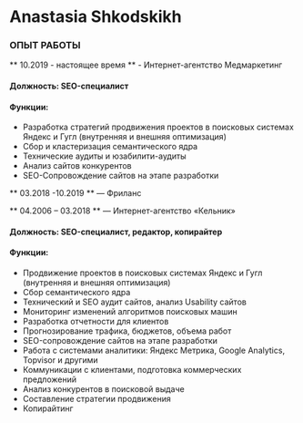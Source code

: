 # Anastasia Shkodskikh

### **ОПЫТ РАБОТЫ**

** 10.2019 - настоящее время ** - Интернет-агентство Медмаркетинг

#### Должность:  SEO-специалист

#### Функции: 

*  Разработка стратегий продвижения проектов в поисковых системах Яндекс и Гугл (внутренняя и внешняя оптимизация)
*  Сбор и кластеризация семантического ядра
* Технические аудиты и юзабилити-аудиты
* Анализ сайтов конкурентов
* SEO-Сопровождение сайтов на этапе разработки

** 03.2018 -10.2019 ** ― Фриланс

** 04.2006 – 03.2018 ** ― Интернет-агентство «Кельник»

#### Должность:  SEO-специалист, редактор, копирайтер

#### Функции:

* Продвижение проектов в поисковых системах Яндекс и Гугл (внутренняя и внешняя оптимизация)
* Сбор семантического ядра
* Технический и SEO аудит сайтов, анализ Usability сайтов
* Мониторинг изменений алгоритмов поисковых машин
* Разработка отчетности для клиентов
* Прогнозирование трафика, бюджетов, объема работ
* SEO-сопровождение сайтов на этапе разработки
* Работа с системами аналитики: Яндекс Метрика, Google Analytics, Topvisor и другими
* Коммуникации с клиентами, подготовка коммерческих предложений
* Анализ конкурентов в поисковой выдаче
* Составление стратегии продвижения 
* Копирайтинг





